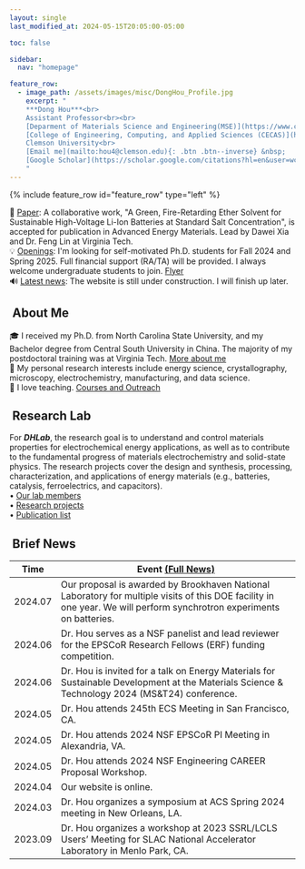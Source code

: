 ```yaml
---
layout: single
last_modified_at: 2024-05-15T20:05:00-05:00

toc: false

sidebar:
  nav: "homepage"

feature_row:
  - image_path: /assets/images/misc/DongHou_Profile.jpg
    excerpt: "
    ***Dong Hou***<br>
    Assistant Professor<br><br>
    [Deparment of Materials Science and Engineering(MSE)](https://www.clemson.edu/cecas/departments/mse/index.html)<br>
    [College of Engineering, Computing, and Applied Sciences (CECAS)](https://www.clemson.edu/cecas/index.html)<br>
    Clemson University<br>
    [Email me](mailto:hou4@clemson.edu){: .btn .btn--inverse} &nbsp;
    [Google Scholar](https://scholar.google.com/citations?hl=en&user=wc392IUAAAAJ){: .btn .btn--inverse}
    "
---
```


{% include feature_row id="feature_row" type="left" %}

<div class="notice--success">
  📝 <a href="/index.html#brief-news">Paper</a>: A collaborative work, "A Green, Fire-Retarding Ether Solvent for Sustainable High-Voltage Li-Ion Batteries at Standard Salt Concentration", is accepted for publication in Advanced Energy Materials. Lead by Dawei Xia and Dr. Feng Lin at Virginia Tech.<br>
  💡 <a href="/group/index.html">Openings</a>: I'm looking for self-motivated Ph.D. students for Fall 2024 and Spring 2025. Full financial support (RA/TA) will be provided. I always welcome undergraduate students to join. <a href="/assets/Openings.pdf">Flyer</a> <br>
  🔊 <a href="/index.html#brief-news">Latest news</a>: The website is still under construction. I will finish up later.<br>
</div>

## <i class="fa fa-feather-alt fa-fw"></i>&nbsp;About Me
🎓 I received my Ph.D. from North Carolina State University, and my Bachelor degree from Central South University in China. The majority of my postdoctoral training was at Virginia Tech. <a href="/bio/index.html">More about me</a><br>
🔬 My personal research interests include energy science, crystallography, microscopy, electrochemistry, manufacturing, and data science.<br>
📘 I love teaching. <a href="/teaching/index.html">Courses and Outreach</a><br>

## <i class="fa fa-layer-group fa-fw"></i>&nbsp;Research Lab
For <b><em>DHLab</em></b>, the research goal is to understand and control materials properties for electrochemical energy applications, as well as to contribute to the fundamental progress of materials electrochemistry and solid-state physics. The research projects cover the design and synthesis, processing, characterization, and applications of energy materials (e.g., batteries, catalysis, ferroelectrics, and capacitors).<br>
&bull;&nbsp;<a href="/group/index.html">Our lab members</a><br>
&bull;&nbsp;<a href="/research/index.html">Research projects</a><br>
&bull;&nbsp;<a href="/products/index.html">Publication list</a><br>

## <i class="fa fa-seedling fa-fw"></i>&nbsp;Brief News
<table>
  <thead><tr><th>Time</th><th>Event&nbsp;<a href="/posts/index.html">(Full News)</a></th></tr></thead>
  <tbody>
    <tr><td>2024.07</td><td>Our proposal is awarded by Brookhaven National Laboratory for multiple visits of this DOE facility in one year. We will perform synchrotron experiments on batteries.</td></tr>
    <tr><td>2024.06</td><td>Dr. Hou serves as a NSF panelist and lead reviewer for the EPSCoR Research Fellows (ERF) funding competition.</td></tr>
    <tr><td>2024.06</td><td>Dr. Hou is invited for a talk on Energy Materials for Sustainable Development at the Materials Science & Technology 2024 (MS&T24) conference.</td></tr>
    <tr><td>2024.05</td><td>Dr. Hou attends 245th ECS Meeting in San Francisco, CA.</td></tr>
    <tr><td>2024.05</td><td>Dr. Hou attends 2024 NSF EPSCoR PI Meeting in Alexandria, VA.</td></tr>
    <tr><td>2024.05</td><td>Dr. Hou attends 2024 NSF Engineering CAREER Proposal Workshop.</td></tr>
    <tr><td>2024.04</td><td>Our website is online.</td></tr>
    <tr><td>2024.03</td><td>Dr. Hou organizes a symposium at ACS Spring 2024 meeting in New Orleans, LA.</td></tr>
    <tr><td>2023.09</td><td>Dr. Hou organizes a workshop at 2023 SSRL/LCLS Users’ Meeting for SLAC National Accelerator Laboratory in Menlo Park, CA.</td></tr>
  </tbody>
</table>

<!-- <tr><td>2023.09</td><td>text</td></tr> -->

<!-- <tr><td>2024.01</td><td>Dr. Hou joines Department of Materials Science and Engineering, Clemson University</td></tr> -->
